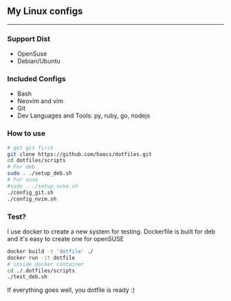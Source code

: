 ## My Linux configs
---

### Support Dist
* OpenSuse
* Debian/Ubuntu

### Included Configs
* Bash
* Neovim and vim
* Git
* Dev Languages and Tools: py, ruby, go, nodejs

### How to use
``` bash
# get git first
git clone https://github.com/haocs/dotfiles.git
cd dotfiles/scripts
# For deb
sudo . ./setup_deb.sh
# For suse
#sudo . ./setup_suse.sh
./config_git.sh
./config_nvim.sh
```

### Test?
I use docker to create a new system for testing.
Dockerfile is built for deb and it's easy to create one for openSUSE
``` bash
docker build -t 'dotfile' ./
docker run -it dotfile
# inside docker container
cd ./.dotfiles/scripts
./test_deb.sh
```
If everything goes well, you dotfile is ready :)
```

